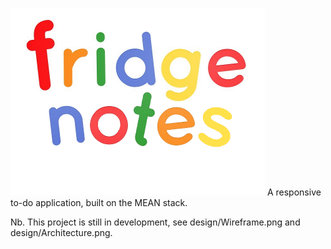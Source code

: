 ![Fridge Notes Logo](images/FridgeNotesLogoSml.png?raw=true "Title")
A responsive to-do application, built on the MEAN stack.

Nb. This project is still in development, see design/Wireframe.png and design/Architecture.png.
